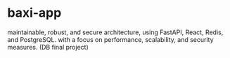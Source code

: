 # baxi-app
maintainable, robust, and secure architecture, using FastAPI, React, Redis, and PostgreSQL. with a focus on performance, scalability, and security measures. (DB final project)

